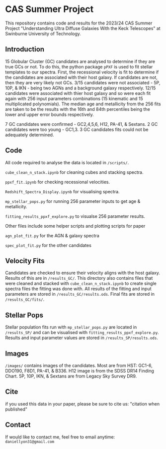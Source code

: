 # CAS Summer Project

This repository contains code and results for the 2023/24 CAS Summer Project "Understanding Ultra Diffuse Galaxies With the Keck Telescopes" at Swinburne University of Technology.

## Introduction
15 Globular Cluster (GC) candidates are analysed to determine if they are true GCs or not. To do this, the python package `pPXF` is used to fit stellar templates to our spectra. First, the recessional velocity is fit to determine if the candidates are associated with their host galaxy. If candidates are not, then they are very likely not GCs. 3/15 candidates were not associated - 5P, 10P, & IKN - being two AGNs and a background galaxy respectively. 12/15 candidates were associated with thier host galaxy and so were each fit again with 256 input parameters combinations (15 kinematic and 15 multiplicated polynomials). The median age and metallicity from the 256 fits are taken to be the results with the 16th and 84th percentiles being the lower and upper error bounds respectively. 

7 GC candidates were confirmed - GC2,4,5,6, H12, PA-41, & Sextans.
2 GC candidates were too young - GC1,3.
3 GC candidates fits could not be adequately determined.

## Code
All code required to analyse the data is located in `/scripts/`.

`cube_clean_n_stack.ipynb` for cleaning cubes and stacking spectra.

`ppxf_fit.ipynb` for checking recessional velocities.

`Redshift_Spectra_Display.ipynb` for visualising spectra.

`mp_stellar_pops.py` for running 256 parameter inputs to get age & metallicity.

`fitting_results_ppxf_explore.py` to visualse 256 parameter results.

Other files include some helper scripts and plotting scripts for paper

`agn_plot_fit.py` for the AGN & galaxy spectra

`spec_plot_fit.py` for the other candidates

## Velocity Fits
Candidates are checked to ensure their velocity aligns with the host galaxy. Results of this are in `/results_GC/`. This directory also contains files that were cleaned and stacked with `cube_clean_n_stack.ipynb` to create single spectra files the fitting was done with. All results of the fitting and input parameters are stored in `/results_GC/results.ods`. Final fits are stored in `/results_GC/fits/`.

## Stellar Pops
Stellar population fits run with `mp_stellar_pops.py` are located in `/results_SP/` and can be visualised with `fitting_results_ppxf_explore.py`. Results and input parameter values are stored in `/results_SP/results.ods`.

## Images
`/images/` contains images of the candidates. Most are from HST: GC1-6, DDO190, F8D1, PA-41, & B336. H12 image is from the SDSS DR14 Finding Chart. 5P, 10P, IKN, & Sextans are from Legacy Sky Survey DR9.

## Cite
if you used this data in your paper, please be sure to cite us: "citation when published"

## Contact
If would like to contact me, feel free to email anytime: `daniellyon31@gmail.com`
